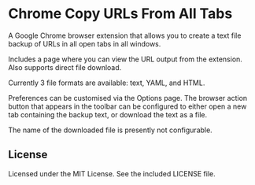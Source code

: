 Chrome Copy URLs From All Tabs
==============================

A Google Chrome browser extension that allows you to create a text file backup of URLs in all open tabs in all windows.

Includes a page where you can view the URL output from the extension. Also supports direct file download.

Currently 3 file formats are available: text, YAML, and HTML.

Preferences can be customised via the Options page. The browser action button that appears in the toolbar can be configured to either open a new tab containing the backup text, or download the text as a file.

The name of the downloaded file is presently not configurable.


## License
Licensed under the MIT License. See the included LICENSE file.
